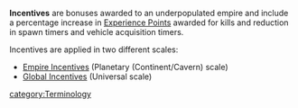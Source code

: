 **Incentives** are bonuses awarded to an underpopulated empire and
include a percentage increase in [Experience
Points](Experience_Points "wikilink") awarded for kills and reduction in
spawn timers and vehicle acquisition timers.

Incentives are applied in two different scales:

-   [Empire Incentives](Empire_Incentives "wikilink") (Planetary
    (Continent/Cavern) scale)
-   [Global Incentives](Global_Incentives "wikilink") (Universal scale)

[category:Terminology](category:Terminology "wikilink")